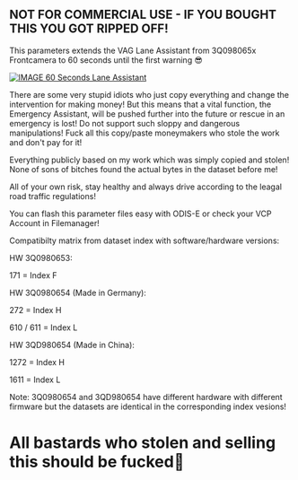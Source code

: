 ## NOT FOR COMMERCIAL USE - IF YOU BOUGHT THIS YOU GOT RIPPED OFF!

This parameters extends the VAG Lane Assistant from 3Q098065x Frontcamera to 60 seconds until the first warning 😎

[![IMAGE 60 Seconds Lane Assistant](https://img.youtube.com/vi/BGT-522Oh0Y/0.jpg)](https://www.youtube.com/watch?v=BGT-522Oh0Y)

There are some very stupid idiots who just copy everything and change the intervention for making money!
But this means that a vital function, the Emergency Assistant, will be pushed further into the future or rescue in an emergency is lost!
Do not support such sloppy and dangerous manipulations! Fuck all this copy/paste moneymakers who stole the work and don't pay for it!

Everything publicly based on my work which was simply copied and stolen! 
None of sons of bitches found the actual bytes in the dataset before me!

All of your own risk, stay healthy and always drive according to the leagal road traffic regulations!

You can flash this parameter files easy with ODIS-E or check your VCP Account in Filemanager!

Compatibilty matrix from dataset index with software/hardware versions:

HW 3Q0980653:

171 = Index F

HW 3Q0980654 (Made in Germany):

272 = Index H

610 / 611 = Index L

HW 3QD980654 (Made in China):

1272 = Index H

1611 = Index L

Note: 3Q0980654 and 3QD980654 have different hardware with different firmware but the datasets are identical in the corresponding index vesions!

# All bastards who stolen and selling this should be fucked🖕
